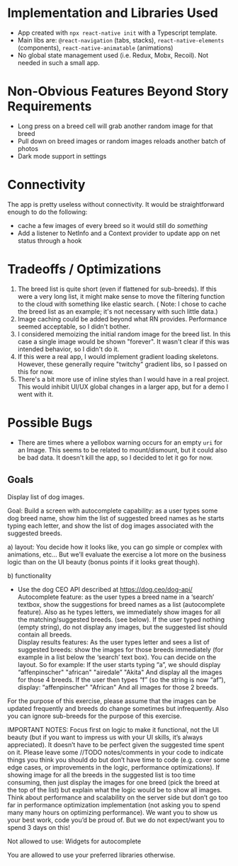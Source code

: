 # Implementation and Libraries Used

- App created with `npx react-native init` with a Typescript template.
- Main libs are: `@react-navigation` (tabs, stacks), `react-native-elements` (components), `react-native-animatable` (animations)
- No global state management used (i.e. Redux, Mobx, Recoil). Not needed in such a small app.

# Non-Obvious Features Beyond Story Requirements

- Long press on a breed cell will grab another random image for that breed
- Pull down on breed images or random images reloads another batch of photos
- Dark mode support in settings

# Connectivity
The app is pretty useless without connectivity. It would be straightforward enough to do the following:
- cache a few images of every breed so it would still do *something*
- Add a listener to NetInfo and a Context provider to update app on net status through a hook

# Tradeoffs / Optimizations

1. The breed list is quite short (even if flattened for sub-breeds). If this were a very long list, it might make sense to move the filtering function to the cloud with something like elastic search. ( Note: I chose to cache the breed list as an example; it's not necessary with such little data.)
2. Image caching could be added beyond what RN provides. Performance seemed acceptable, so I didn't bother.
3. I considered memoizing the initial random image for the breed list. In this case a single image would be shown "forever". It wasn't clear if this was intended behavior, so I didn't do it.
4. If this were a real app, I would implement gradient loading skeletons. However, these generally require "twitchy" gradient libs, so I passed on this for now.
5. There's a bit more use of inline styles than I would have in a real project. This would inhibit UI/UX global changes in a larger app, but for a demo I went with it.

# Possible Bugs

- There are times where a yellobox warning occurs for an empty `uri` for an Image. This seems to be related to mount/dismount, but it could also be bad data. It doesn't kill the app, so I decided to let it go for now.

## Goals

Display list of dog images.

Goal:
Build a screen with autocomplete capability: as a user types some dog breed name, show him the list of suggested breed names as he starts typing each letter, and show the list of dog images associated with the suggested breeds.

a) layout: 
You decide how it looks like, you can go simple or complex with animations, etc... But we’ll evaluate the exercise a lot more on the business logic than on the UI beauty (bonus points if it looks great though).

b) functionality
- Use the dog CEO API described at https://dog.ceo/dog-api/
Autocomplete feature:
as the user types a breed name in a ‘search’ textbox, show the suggestions for breed names as a list (autocomplete feature). Also as he types letters, we immediately show images for all the matching/suggested breeds. (see below). If the user typed nothing (empty string), do not display any images, but the suggested list should contain all breeds.  
Display results features: 
As the user types letter and sees a list of suggested breeds: 
show the images for those breeds immediately (for example in a list below the ‘search’ text box). You can decide on the layout.
So for example:
If the user starts typing “a”, we should display
 “affenpinscher"
"african"
"airedale”
"Akita"
And display all the images for those 4 breeds.
If the user then types “f” (so the string is now “af”), display:
 “affenpinscher"
"African"
And all images for those 2 breeds.

For the purpose of this exercise, please assume that the images can be updated frequently and breeds do change sometimes but infrequently.
Also you can ignore sub-breeds for the purpose of this exercise.

IMPORTANT NOTES:
Focus first on logic to make it functional, not the UI beauty (but if you want to impress us with your UI skills, it’s always appreciated).
It doesn’t have to be perfect given the suggested time spent on it. Please leave some //TODO notes/comments in your code to indicate things you think you should do but don’t have time to code (e.g. cover some edge cases, or improvements in the logic, performance optimizations).
If showing image for all the breeds in the suggested list is too time consuming, then just display the images for one breed (pick the breed at the top of the list) but explain what the logic would be to show all images.
Think about performance and scalability on the server side but don’t go too far in performance optimization implementation (not asking you to spend many many hours on optimizing performance).
We want you to show us your best work, code you’d be proud of. But we do not expect/want you to spend 3 days on this!

Not allowed to use:
Widgets for autocomplete

You are allowed to use your preferred libraries otherwise.
